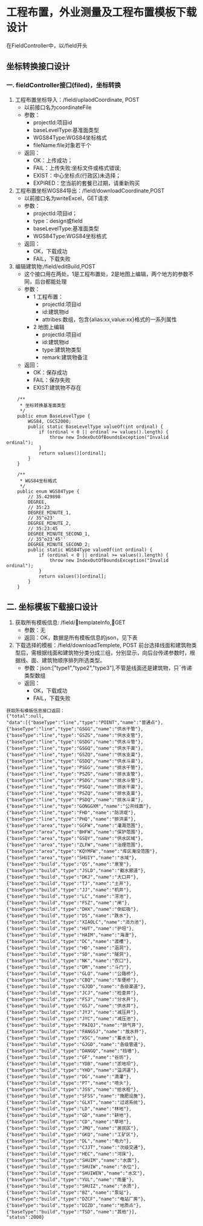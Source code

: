 # 工程布置，外业测量及工程布置模板下载设计
在FieldController中，以/field开头
## 坐标转换接口设计
### 一. fieldController接口(filed)，坐标转换
>
1. 工程布置坐标导入：/field/uplaodCoordinate, POST
    * 以前接口名为coordinateFile 
    * 参数：
        * projectId:项目id
        * baseLevelType:基准面类型
        * WGS84Type:WGS84坐标格式
        * fileName:file对象若干个
    * 返回：
        * OK：上传成功；
        * FAIL：上传失败:坐标文件或格式错误;
        * EXIST：中心坐标点(行政区)未选择；
        * EXPIRED：您当前的套餐已过期，请重新购买
2. 工程布置坐标WGS84导出：/field/downloadCoordinate,POST
    * 以前接口名为writeExcel，GET请求 
    * 参数：
        * projectId:项目id；
        * type：design或field
        * baseLevelType:基准面类型
        * WGS84Type:WGS84坐标格式
    * 返回：
        * OK，下载成功
        * FAIL，下载失败
3. 编辑建筑物:/field/editBuild,POST
    * 这个接口用在两处，1是工程布置处，2是地图上编辑，两个地方的参数不同，后台都能处理
    * 参数：
        * 1 工程布置：
            * projectId:项目id
            * id:建筑物id
            * attribes:数组，包含{alias:xx,value:xx}格式的一系列属性
        * 2 地图上编辑
            * projectId:项目id
            * id:建筑物id
            * type:建筑物类型
            * remark:建筑物备注
    * 返回：
        * OK：保存成功
        * FAIL：保存失败
        * EXIST:建筑物不存在
    
```
	/**
	 * 坐标转换基准面类型
	 */
	public enum BaseLevelType {
		WGS84, CGCS2000;
		public static BaseLevelType valueOf(int ordinal) {
			if (ordinal < 0 || ordinal >= values().length) {
				throw new IndexOutOfBoundsException("Invalid ordinal");
			}
			return values()[ordinal];
		}
	}

	/**
	 * WGS84坐标格式
	 */
	public enum WGS84Type {
		// 35.429898
		DEGREE,
		// 35:23
		DEGREE_MINUTE_1,
		// 35^o23'
		DEGREE_MINUTE_2,
		// 35:23:45
		DEGREE_MINUTE_SECOND_1,
		// 35^o23'45''
		DEGREE_MINUTE_SECOND_2;
		public static WGS84Type valueOf(int ordinal) {
			if (ordinal < 0 || ordinal >= values().length) {
				throw new IndexOutOfBoundsException("Invalid ordinal");
			}
			return values()[ordinal];
		}
	}

```
## 二. 坐标模板下载接口设计
> 
1. 获取所有模板信息: /field/templateInfo,GET
    * 参数：无
    * 返回：OK，数据是所有模板信息的json，见下表
2. 下载选择的模板：/field/downloadTemplete, POST
    前台选择线面和建筑物类型后，需根据线面和建筑物分类分成三组，分别显示，向后台传递参数时，根据线、面、建筑物顺序排列所选类型。
    * 参数：json:["type1","type2","type3"],不管是线面还是建筑物，只¯传递类型数组
    * 返回：
        * OK，下载成功
        * FAIL，下载失败
    
```
获取所有模板信息接口返回：
{"total":null,
"data":[{"baseType":"line","type":"POINT","name":"普通点"},{"baseType":"line","type":"GSGG","name":"供水干管"},{"baseType":"line","type":"GSZG","name":"供水支管"},{"baseType":"line","type":"GSDG","name":"供水斗管"},{"baseType":"line","type":"GSGQ","name":"供水干渠"},{"baseType":"line","type":"GSZQ","name":"供水支渠"},{"baseType":"line","type":"GSDQ","name":"供水斗渠"},{"baseType":"line","type":"PSGG","name":"排水干管"},{"baseType":"line","type":"PSZG","name":"排水支管"},{"baseType":"line","type":"PSDG","name":"排水斗管"},{"baseType":"line","type":"PSGQ","name":"排水干渠"},{"baseType":"line","type":"PSZQ","name":"排水支渠"},{"baseType":"line","type":"PSDQ","name":"排水斗渠"},{"baseType":"line","type":"GONGGXM","name":"公共线面"},{"baseType":"line","type":"FHD","name":"防洪堤"},{"baseType":"line","type":"PHQ","name":"排洪渠"},{"baseType":"area","type":"GGFW","name":"灌溉范围"},{"baseType":"area","type":"BHFW","name":"保护范围"},{"baseType":"area","type":"GSQY","name":"供水区域"},{"baseType":"area","type":"ZLFW","name":"治理范围"},{"baseType":"area","type":"KQYMFW","name":"库区淹没范围"},{"baseType":"area","type":"SHUIY","name":"水域"},{"baseType":"build","type":"QS","name":"泉室"},{"baseType":"build","type":"JSLD","name":"截水廊道"},{"baseType":"build","type":"DKJ","name":"大口井"},{"baseType":"build","type":"TJ","name":"土井"},{"baseType":"build","type":"JJ","name":"机井"},{"baseType":"build","type":"LC","name":"涝池"},{"baseType":"build","type":"FSZ","name":"闸"},{"baseType":"build","type":"DHX","name":"倒虹吸"},{"baseType":"build","type":"DS","name":"跌水"},{"baseType":"build","type":"XIAOLC","name":"消力池"},{"baseType":"build","type":"HUT","name":"护坦"},{"baseType":"build","type":"HAIM","name":"海漫"},{"baseType":"build","type":"DC","name":"渡槽"},{"baseType":"build","type":"HD","name":"涵洞"},{"baseType":"build","type":"SD","name":"隧洞"},{"baseType":"build","type":"NK","name":"农口"},{"baseType":"build","type":"DM","name":"斗门"},{"baseType":"build","type":"GLQ","name":"公路桥"},{"baseType":"build","type":"CBQ","name":"车便桥"},{"baseType":"build","type":"GJQD","name":"各级渠道"},{"baseType":"build","type":"JCJ","name":"检查井"},{"baseType":"build","type":"FSJ","name":"分水井"},{"baseType":"build","type":"GSJ","name":"供水井"},{"baseType":"build","type":"JYJ","name":"减压井"},{"baseType":"build","type":"JYC","name":"减压池"},{"baseType":"build","type":"PAIQJ","name":"排气井"},{"baseType":"build","type":"FANGSJ","name":"放水井"},{"baseType":"build","type":"XSC","name":"蓄水池"},{"baseType":"build","type":"GJGD","name":"各级管道"},{"baseType":"build","type":"DANGQ","name":"挡墙"},{"baseType":"build","type":"GF","name":"谷坊"},{"baseType":"build","type":"YDB","name":"淤地坝"},{"baseType":"build","type":"YHD","name":"溢洪道"},{"baseType":"build","type":"DG","name":"滴灌"},{"baseType":"build","type":"PT","name":"喷头"},{"baseType":"build","type":"JSS","name":"给水栓"},{"baseType":"build","type":"SFSS","name":"施肥设施"},{"baseType":"build","type":"GLXT","name":"过滤系统"},{"baseType":"build","type":"LD","name":"林地"},{"baseType":"build","type":"GD","name":"耕地"},{"baseType":"build","type":"CD","name":"草地"},{"baseType":"build","type":"JMQ","name":"居民区"},{"baseType":"build","type":"GKQ","name":"工矿区"},{"baseType":"build","type":"DL","name":"电力"},{"baseType":"build","type":"CJJT","name":"次级交通"},{"baseType":"build","type":"HEC","name":"河床"},{"baseType":"build","type":"SHUIM","name":"水面"},{"baseType":"build","type":"SHUIW","name":"水位"},{"baseType":"build","type":"SHUIWEN","name":"水文"},{"baseType":"build","type":"YUL","name":"雨量"},{"baseType":"build","type":"SHUIZ","name":"水质"},{"baseType":"build","type":"BZ","name":"泵站"},{"baseType":"build","type":"DZCF","name":"电站厂房"},{"baseType":"build","type":"DIZD","name":"地质点"},{"baseType":"build","type":"TSD","name":"其他"}],
"status":2000}
```


